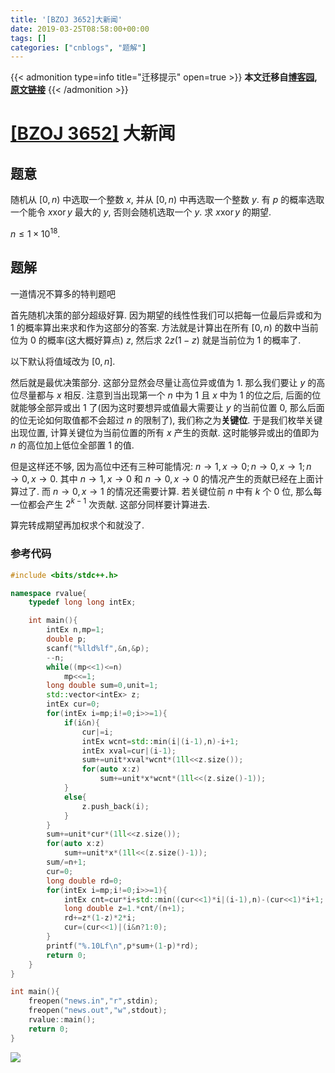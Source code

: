 ```yaml
---
title: '[BZOJ 3652]大新闻'
date: 2019-03-25T08:58:00+00:00
tags: []
categories: ["cnblogs", "题解"]
---
```

{{< admonition type=info title="迁移提示" open=true >}}
**本文迁移自[博客园](https://rvalue.cnblogs.com), [原文链接](http://www.cnblogs.com/rvalue/archive/2019/03/25/10594795.html)**
{{< /admonition >}}

# [[BZOJ 3652]](https://www.lydsy.com/JudgeOnline/problem.php?id=3652) 大新闻

## 题意

随机从 $[0,n)$ 中选取一个整数 $x$, 并从 $[0,n)$ 中再选取一个整数 $y$. 有 $p$ 的概率选取一个能令 $x\operatorname{xor} y$ 最大的 $y$, 否则会随机选取一个 $y$. 求 $x\operatorname{xor}y$ 的期望.

$n\le 1\times 10^{18}$.

## 题解

一道情况不算多的特判题吧

首先随机决策的部分超级好算. 因为期望的线性性我们可以把每一位最后异或和为 $1$ 的概率算出来求和作为这部分的答案. 方法就是计算出在所有 $[0,n)$ 的数中当前位为 $0$ 的概率(这大概好算点) $z$, 然后求 $2z(1-z)$ 就是当前位为 $1$ 的概率了.

以下默认将值域改为 $[0,n]$.

然后就是最优决策部分. 这部分显然会尽量让高位异或值为 $1$. 那么我们要让 $y$ 的高位尽量都与 $x$ 相反. 注意到当出现第一个 $n$ 中为 $1$ 且 $x$ 中为 $1$ 的位之后, 后面的位就能够全部异或出 $1$ 了(因为这时要想异或值最大需要让 $y$ 的当前位置 $0$, 那么后面的位无论如何取值都不会超过 $n$ 的限制了), 我们称之为**关键位**. 于是我们枚举关键出现位置, 计算关键位为当前位置的所有 $x$ 产生的贡献. 这时能够异或出的值即为 $n$ 的高位加上低位全部置 $1$ 的值.

但是这样还不够, 因为高位中还有三种可能情况: $n\rightarrow1,x\rightarrow0;n\rightarrow0,x\rightarrow1;n\rightarrow0,x\rightarrow0$. 其中 $n\rightarrow1,x\rightarrow0$ 和 $n\rightarrow0,x\rightarrow0$ 的情况产生的贡献已经在上面计算过了. 而 $n\rightarrow0,x\rightarrow1$ 的情况还需要计算. 若关键位前 $n$ 中有 $k$ 个 $0$ 位, 那么每一位都会产生 $2^{k-1}$ 次贡献. 这部分同样要计算进去.

算完转成期望再加权求个和就没了.

### 参考代码

```cpp
#include <bits/stdc++.h>

namespace rvalue{
	typedef long long intEx;

	int main(){
		intEx n,mp=1;
		double p;
		scanf("%lld%lf",&n,&p);
		--n;
		while((mp<<1)<=n)
			mp<<=1;
		long double sum=0,unit=1;
		std::vector<intEx> z;
		intEx cur=0;
		for(intEx i=mp;i!=0;i>>=1){
			if(i&n){
				cur|=i;
				intEx wcnt=std::min(i|(i-1),n)-i+1;
				intEx xval=cur|(i-1);
				sum+=unit*xval*wcnt*(1ll<<z.size());
				for(auto x:z)
					sum+=unit*x*wcnt*(1ll<<(z.size()-1));
			}
			else{
				z.push_back(i);
			}
		}
		sum+=unit*cur*(1ll<<z.size());
		for(auto x:z)
			sum+=unit*x*(1ll<<(z.size()-1));
		sum/=n+1;
		cur=0;
		long double rd=0;
		for(intEx i=mp;i!=0;i>>=1){
			intEx cnt=cur*i+std::min((cur<<1)*i|(i-1),n)-(cur<<1)*i+1;
			long double z=1.*cnt/(n+1);
			rd+=z*(1-z)*2*i;
			cur=(cur<<1)|(i&n?1:0);
		}
		printf("%.10Lf\n",p*sum+(1-p)*rd);
		return 0;
	}
}

int main(){
	freopen("news.in","r",stdin);
	freopen("news.out","w",stdout);
	rvalue::main();
	return 0;
}

```

![](https://pic.rvalue.moe/2021/08/02/6c24de9ee4786.jpg)
